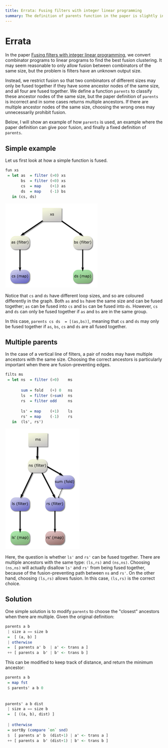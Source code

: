 ```yaml
---
title: Errata: Fusing filters with integer linear programming
summary: The definition of parents function in the paper is slightly incorrect.
---
```


Errata
======

In the paper [Fusing filters with integer linear programming](/papers/robinson2014fusingfilters.pdf),
we convert combinator programs to linear programs to find the best fusion clustering.
It may seem reasonable to only allow fusion between combinators of the same size, but the problem is filters have an unknown output size.

Instead, we restrict fusion so that two combinators of different sizes may only be fused together if they have some ancestor nodes of the same size, and all four are fused together.
We define a function `parents` to classify these ancestor nodes of the same size, but the paper definition of `parents` is incorrect and in some cases returns multiple ancestors.
If there are multiple ancestor nodes of the same size, choosing the wrong ones may unnecessarily prohibit fusion.

Below, I will show an example of how `parents` is used, an example where the paper definition can give poor fusion, and finally a fixed definition of `parents`.


Simple example
--------------
Let us first look at how a simple function is fused.

```haskell
fun xs
 = let as  = filter (>0) xs
       bs  = filter (<0) xs
       cs  = map    (+1) as
       ds  = map    (-1) bs
   in (cs, ds)
```
![Graph of `fun`](/images/transitivity.png)

Notice that `cs` and `ds` have different loop sizes, and so are coloured differently in the graph.
Both `as` and `bs` have the same size and can be fused together; `as` can be fused into `cs` and `bs` can be fused into `ds`.
However, `cs` and `ds` can only be fused together if `as` and `bs` are in the same group.

In this case, `parents cs ds  = [(as,bs)]`, meaning that `cs` and `ds` may only be fused together if `as`, `bs`, `cs` and `ds` are all fused together.

Multiple parents
-----------
In the case of a vertical line of filters, a pair of nodes may have multiple ancestors with the same size.
Choosing the correct ancestors is particularly important when there are fusion-preventing edges.

```haskell
filts ms
 = let ns  = filter (>0)    ms

       sum = fold   (+) 0   ns
       ls  = filter (>sum)  ns
       rs  = filter odd     ns

       ls' = map    (+1)    ls
       rs' = map    (-1)    rs
   in  (ls', rs')
```
![Graph of `filts`](/images/nested.png)

Here, the question is whether `ls'` and `rs'` can be fused together.
There are multiple ancestors with the same type: `(ls,rs)` and `(ns,ns)`.
Choosing `(ns,ns)` will actually disallow `ls'` and `rs'` from being fused together, because of the fusion-preventing path between `ns` and `rs'`.
On the other hand, choosing `(ls,rs)` allows fusion.
In this case, `(ls,rs)` is the correct choice.

Solution
--------
One simple solution is to modify `parents` to choose the "closest" ancestors when there are multiple.
Given the original definition:
```haskell
parents a b
 | size a == size b
 =  [ (a, b) ]
 | otherwise
 =  [ parents a' b  | a' <- trans a ]
 ++ [ parents a  b' | b' <- trans b ]
```

This can be modified to keep track of distance, and return the minimum ancestor:

```haskell
parents a b
 = map fst
 $ parents' a b 0


parents' a b dist
 | size a == size b
 =  [ ((a, b), dist) ]

 | otherwise
 = sortBy (compare `on` snd)
 $  [ parents a' b  (dist+1) | a' <- trans a ]
 ++ [ parents a  b' (dist+1) | b' <- trans b ]
```

